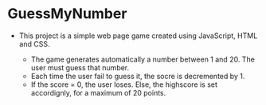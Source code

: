 # GuessMyNumber

  - This project is a simple web page game created using JavaScript, HTML and CSS. 
  
    - The game generates automatically a number between 1 and 20. The user must guess that number.
    - Each time the user fail to guess it, the socre is decremented by 1.
    - If the score = 0, the user loses. Else, the highscore is set accordignly, for a maximum of 20 points. 
